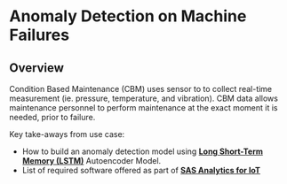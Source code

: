 # Anomaly Detection on Machine Failures

## Overview
Condition Based Maintenance (CBM) uses sensor to to collect real-time measurement (ie. pressure, temperature, and vibration). CBM data allows maintenance personnel to perform maintenance at the exact moment it is needed, prior to failure. 

Key take-aways from use case:
* How to build an anomaly detection model using [**Long Short-Term Memory (LSTM)**](https://www.tensorflow.org/api_docs/python/tf/keras/layers/LSTM.html) Autoencoder Model.
* List of required software offered as part of [**SAS Analytics for IoT**](https://www.sas.com/en_us/software/analytics-iot.html) 
